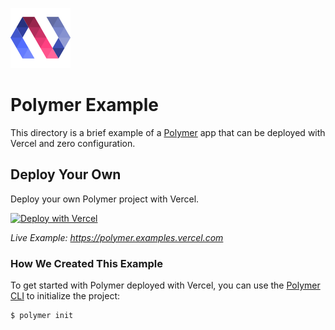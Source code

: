 ![Polymer Logo](https://github.com/vercel/vercel/blob/main/packages/frameworks/logos/polymer.svg)

# Polymer Example

This directory is a brief example of a [Polymer](https://www.polymer-project.org/) app that can be deployed with Vercel and zero configuration.

## Deploy Your Own

Deploy your own Polymer project with Vercel.

[![Deploy with Vercel](https://vercel.com/button)](https://vercel.com/new/clone?repository-url=https://github.com/vercel/vercel/tree/main/examples/polymer&template=polymer)

_Live Example: https://polymer.examples.vercel.com_

### How We Created This Example

To get started with Polymer deployed with Vercel, you can use the [Polymer CLI](https://polymer-library.polymer-project.org/3.0/docs/tools/polymer-cli) to initialize the project:

```shell
$ polymer init
```
